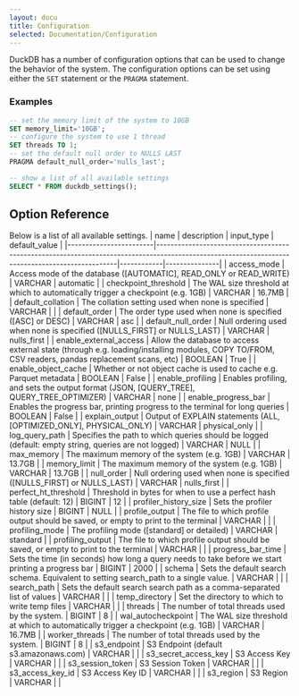 ```yaml
---
layout: docu
title: Configuration
selected: Documentation/Configuration
---
```

DuckDB has a number of configuration options that can be used to change the behavior of the system. The configuration options can be set using either the `SET` statement or the `PRAGMA` statement.

### Examples
```sql
-- set the memory limit of the system to 10GB
SET memory_limit='10GB';
-- configure the system to use 1 thread
SET threads TO 1;
-- set the default null order to NULLS LAST
PRAGMA default_null_order='nulls_last';

-- show a list of all available settings
SELECT * FROM duckdb_settings();
```

## **Option Reference**
Below is a list of all available settings.
|          name          |                                                                   description                                                                   | input_type | default_value |
|------------------------|-------------------------------------------------------------------------------------------------------------------------------------------------|------------|---------------|
| access_mode            | Access mode of the database ([AUTOMATIC], READ_ONLY or READ_WRITE)                                                                              | VARCHAR    | automatic     |
| checkpoint_threshold   | The WAL size threshold at which to automatically trigger a checkpoint (e.g. 1GB)                                                                | VARCHAR    | 16.7MB        |
| default_collation      | The collation setting used when none is specified                                                                                               | VARCHAR    |               |
| default_order          | The order type used when none is specified ([ASC] or DESC)                                                                                      | VARCHAR    | asc           |
| default_null_order     | Null ordering used when none is specified ([NULLS_FIRST] or NULLS_LAST)                                                                         | VARCHAR    | nulls_first   |
| enable_external_access | Allow the database to access external state (through e.g. loading/installing modules, COPY TO/FROM, CSV readers, pandas replacement scans, etc) | BOOLEAN    | True          |
| enable_object_cache    | Whether or not object cache is used to cache e.g. Parquet metadata                                                                              | BOOLEAN    | False         |
| enable_profiling       | Enables profiling, and sets the output format (JSON, [QUERY_TREE], QUERY_TREE_OPTIMIZER)                                                        | VARCHAR    | none          |
| enable_progress_bar    | Enables the progress bar, printing progress to the terminal for long queries                                                                    | BOOLEAN    | False         |
| explain_output         | Output of EXPLAIN statements (ALL, [OPTIMIZED_ONLY], PHYSICAL_ONLY)                                                                             | VARCHAR    | physical_only |
| log_query_path         | Specifies the path to which queries should be logged (default: empty string, queries are not logged)                                            | VARCHAR    | NULL          |
| max_memory             | The maximum memory of the system (e.g. 1GB)                                                                                                     | VARCHAR    | 13.7GB        |
| memory_limit           | The maximum memory of the system (e.g. 1GB)                                                                                                     | VARCHAR    | 13.7GB        |
| null_order             | Null ordering used when none is specified ([NULLS_FIRST] or NULLS_LAST)                                                                         | VARCHAR    | nulls_first   |
| perfect_ht_threshold   | Threshold in bytes for when to use a perfect hash table (default: 12)                                                                           | BIGINT     | 12            |
| profiler_history_size  | Sets the profiler history size                                                                                                                  | BIGINT     | NULL          |
| profile_output         | The file to which profile output should be saved, or empty to print to the terminal                                                             | VARCHAR    |               |
| profiling_mode         | The profiling mode ([standard] or detailed)                                                                                                     | VARCHAR    | standard      |
| profiling_output       | The file to which profile output should be saved, or empty to print to the terminal                                                             | VARCHAR    |               |
| progress_bar_time      | Sets the time (in seconds) how long a query needs to take before we start printing a progress bar                                               | BIGINT     | 2000          |
| schema                 | Sets the default search schema. Equivalent to setting search_path to a single value.                                                            | VARCHAR    |               |
| search_path            | Sets the default search search path as a comma-separated list of values                                                                         | VARCHAR    |               |
| temp_directory         | Set the directory to which to write temp files                                                                                                  | VARCHAR    |               |
| threads                | The number of total threads used by the system.                                                                                                 | BIGINT     | 8             |
| wal_autocheckpoint     | The WAL size threshold at which to automatically trigger a checkpoint (e.g. 1GB)                                                                | VARCHAR    | 16.7MB        |
| worker_threads         | The number of total threads used by the system.                                                                                                 | BIGINT     | 8             |
| s3_endpoint            | S3 Endpoint (default s3.amazonaws.com)                                                                                                          | VARCHAR    |               |
| s3_secret_access_key   | S3 Access Key                                                                                                                                   | VARCHAR    |               |
| s3_session_token       | S3 Session Token                                                                                                                                | VARCHAR    |               |
| s3_access_key_id       | S3 Access Key ID                                                                                                                                | VARCHAR    |               |
| s3_region              | S3 Region                                                                                                                                       | VARCHAR    |               |